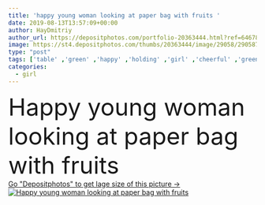 ```yaml
---
title: 'happy young woman looking at paper bag with fruits '
date: 2019-08-13T13:57:09+00:00
author: HayDmitriy
author_url: https://depositphotos.com/portfolio-20363444.html?ref=64678756
image: https://st4.depositphotos.com/thumbs/20363444/image/29058/290587418/api_thumb_450.jpg?forcejpeg=true
type: "post"
tags: ['table' ,'green' ,'happy' ,'holding' ,'girl' ,'cheerful' ,'greenery' ,'caucasian' ,'smile' ,'health' ,'healthy' ,'food' ,'kitchen' ,'diet' ,'apple' ,'tasty' ,'delicious' ,'whole' ,'nutrition' ,'emotion' ,'vegetarian' ,'home' ,'woman' ,'emotional' ,'Dieting' ,'looking' ,'indoors' ,'grapes' ,'vitamins' ,'attractive' ,'nutritious' ,'casual' ,'lemon' ,'oranges' ,'fruits' ,'bananas' ,'superfood' ,'one person' ,'selective focus' ,'young adult' ,'Healthy Lifestyle' ,'paper bag' ,'raw food diet' ,'White T shirt' ,'clean food' ]
categories: 
  - girl
---
```

<div aling="center">
            <font size="60"> Happy young woman looking at paper bag with fruits</font>   
</div>
<div>
    <a href='https://st4.depositphotos.com/thumbs/20363444/image/29058/290587418/api_thumb_450.jpg?forcejpeg=true?ref=64678756' target=_blank > Go "Depositphotos" to get lage size of this picture ->
        <img href='https://st4.depositphotos.com/thumbs/20363444/image/29058/290587418/api_thumb_450.jpg?forcejpeg=true?ref=64678756' src='https://st4.depositphotos.com/20363444/29058/i/950/depositphotos_290587418-stock-photo-happy-young-woman-looking-paper.jpg?forcejpeg=true' alt='Happy young woman looking at paper bag with fruits' >
    </a>
</div>
